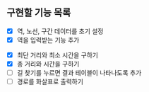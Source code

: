 ## 구현할 기능 목록

- [x] 역, 노선, 구간 데이터를 초기 설정
- [x] 역을 입력받는 기능 추가
<!-- - [ ] 역 입력값을 검증
  - [ ] 출발역과 도착역이 2글자 이상인지 확인
  - [ ] 존재하는 역인지 확인
  - [ ] 출발역과 도착역이 다른지 확인 -->
- [x] 최단 거리와 최소 시간을 구하기
- [x] 총 거리와 시간을 구하기
- [ ] 길 찾기를 누르면 결과 테이블이 나타나도록 추가
- [ ] 경로를 화살표로 출력하기
